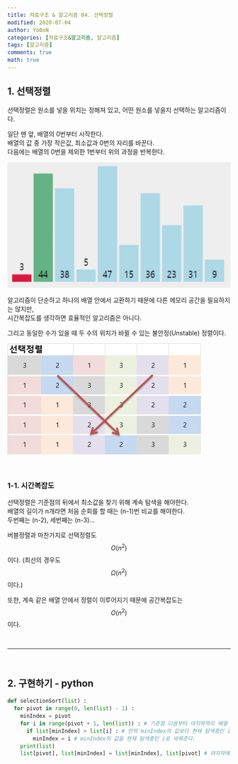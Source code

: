 ```yaml
---
title: 자료구조 & 알고리즘 04. 선택정렬
modified: 2020-07-04
author: Yo0oN
categories: [자료구조&알고리즘, 알고리즘]
tags: [알고리즘]
comments: true
math: true
---
```


## 1. 선택정렬

선택정렬은 원소를 넣을 위치는 정해져 있고, 어떤 원소를 넣을지 선택하는 알고리즘이다.

일단 맨 앞, 배열의 0번부터 시작한다.<br>
배열의 값 중 가장 작은값, 최소값과 0번의 자리를 바꾼다.<br>
다음에는 배열의 0번을 제외한 1번부터 위의 과정을 반복한다.

![선택정렬](/images/posts/Algorithm/02.SelectionSort/01.gif)

알고리즘이 단순하고 하나의 배열 안에서 교환하기 때문에 다른 메모리 공간을 필요하지는 않지만,<br>
시간복잡도를 생각하면 효율적인 알고리즘은 아니다.

그리고 동일한 수가 있을 때 두 수의 위치가 바뀔 수 있는 불안정(Unstable) 정렬이다.

![선택정렬](/images/posts/Algorithm/02.SelectionSort/02.jpg)

<br>

### 1-1. 시간복잡도

선택정렬은 기준점의 뒤에서 최소값을 찾기 위해 계속 탐색을 해야한다.<br>
배열의 길이가 n개라면 처음 순회를 할 때는 (n-1)번 비교를 해야한다.<br>
두번째는 (n-2), 세번째는 (n-3)...<br>

버블정렬과 마찬가지로 선택정렬도 $$O(n^2)$$이다. (최선의 경우도 $$Ω(n^2)$$이다.)

또한, 계속 같은 배열 안에서 정렬이 이루어지기 때문에 공간복잡도는 $$O(n^2)$$이다.

<br>
<hr>
<br>

## 2. 구현하기 - python

```python
def selectionSort(list) :
  for pivot in range(0, len(list) - 1) :
    minIndex = pivot
    for i in range(pivot + 1, len(list)) : # 기준점 다음부터 마지막까지 배열 순회
      if list[minIndex] > list[i] : # 만약 minIndex의 값보다 현재 탐색중인 i의 값이 작다면
        minIndex = i # minIndex의 값을 현재 탐색중인 i로 바꿔준다.
    print(list)
    list[pivot], list[minIndex] = list[minIndex], list[pivot] # 마지막에는 기준점과 가장 작은 값을 바꿔준다.
```
